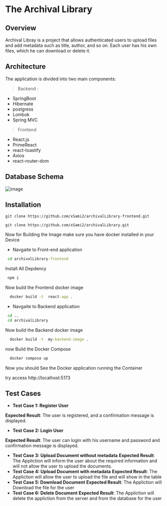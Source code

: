 
# The Archival Library

## Overview

Archival Libray is a project that allows authenticated users to upload files and add metadata such as title, author, and so on. Each user has his own files, which he can download or delete it. 

## Architecture

The application is divided into two main components:

> Backend : 
 - SpringBoot
 - Hibernate
 - postgress
 - Lombok
 - Spring MVC
> Frontend
- React.js
- PrimeReact
 - react-toastify
 - Axios
 - react-router-dom

 ## Database Schema
![image](https://github.com/user-attachments/assets/f66e197a-a830-48d0-9e76-cfcbbe2a8a0c)


## Installation


```git
git clone https://github.com/xSami2/archivalLibrary-frontend.git

git clone https://github.com/xSami2/archivalLibrary.git
```

Now for Building the Image make sure you have docker installed in your Device 

- Navgaite to Front-end application

```cmd
 cd archivalLibrary-frontend
```

Install All Depdency 

```cmd
 npm i
```

Now build the Frontend docker image 

```cmd
  docker build -t  react-app . 
```

- Navgaite to Backend application

```cmd
 cd ..
 cd archivalLibrary
```

Now build the Backend docker image 

```cmd
  docker build -t  my-backend-image . 
```

now Build the Docker Compose 

```cmd
  docker compose up
```

Now you should See the Docker application running the Container 

try access http://localhost:5173

## Test Cases

- __Test Case 1: Register User__

**Expected Result**: The user is registered, and a confirmation message is displayed.
- __Test Case 2: Login User__

**Expected Result**: The user can login with his username and password and confirmation message is displayed.

- __Test Case 3: Upload Document without metadata__
**Expected Result**: The Appliction will inform the user about the required information and will not allow the user to upload the documents.
- __Test Case 4: Upload Document with metadata__
**Expected Result**: The Appliction will allow the user to upload the file and will show in the table
- __Test Case 5: Download Document__
**Expected Result**: The Appliction will Download the file for the user 
- __Test Case 6: Delete Document__
**Expected Result**: The Appliction will delete the appliction from the server and from the database for the user 

